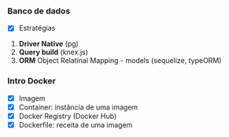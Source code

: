 ### Banco de dados
- [x] Estratégias
1) **Driver Native** (pg)
2) **Query build** (knex.js)
3) **ORM** Object Relatinal Mapping - models (sequelize, typeORM)

### Intro Docker
- [x] Imagem
- [x] Container: instância de uma imagem
- [x] Docker Registry (Docker Hub)
- [x] Dockerfile: receita de uma imagem 
